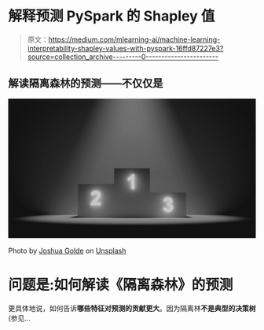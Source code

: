 # 解释预测 PySpark 的 Shapley 值

> 原文：<https://medium.com/mlearning-ai/machine-learning-interpretability-shapley-values-with-pyspark-16ffd87227e3?source=collection_archive---------0----------------------->

## 解读隔离森林的预测——不仅仅是

![](img/e15bca0aa6f1e274b2c12a0e63648dd4.png)

Photo by [Joshua Golde](https://unsplash.com/@joshgmit?utm_source=medium&utm_medium=referral) on [Unsplash](https://unsplash.com?utm_source=medium&utm_medium=referral)

# 问题是:如何解读《隔离森林》的预测

更具体地说，如何告诉**哪些特征对预测的贡献更大**。因为隔离林**不是典型的决策树**(参见…